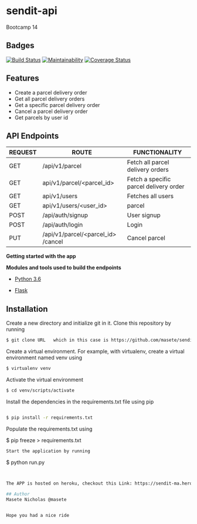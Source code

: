 # sendit-api
Bootcamp 14

## Badges

[![Build Status](https://travis-ci.org/masete/sendit-api.svg?branch=develop)](https://travis-ci.org/masete/sendit-api) [![Maintainability](https://api.codeclimate.com/v1/badges/4ea459fea6b2ed0cdc66/maintainability)](https://codeclimate.com/github/masete/sendit-api/maintainability) [![Coverage Status](https://coveralls.io/repos/github/masete/sendit-api/badge.svg?branch=develop)](https://coveralls.io/github/masete/sendit-api?branch=develop)



## Features 

- Create a parcel delivery order
- Get all parcel delivery orders
- Get a specific parcel delivery order
- Cancel a parcel delivery order
- Get parcels by user id


## API Endpoints

| REQUEST | ROUTE | FUNCTIONALITY |
| ------- | ----- | ------------- |
| GET | /api/v1/parcel |Fetch all parcel delivery orders|
| GET | api/v1/parcel/&lt;parcel_id&gt; | Fetch a specific parcel delivery order |
| GET | api/v1/users | Fetches all users |
| GET | api/v1/users/&lt;user_id&gt; |parcel | Fetch all parcel delivery orders by a specific user |
| POST | /api/auth/signup | User signup |
| POST | /api/auth/login | Login |
| PUT | /api/v1/parcel/&lt;parcel_id&gt; /cancel | Cancel parcel |

**Getting started with the app**

**Modules and tools used to build the endpoints**

* [Python 3.6](https://docs.python.org/3/)

* [Flask](http://flask.pocoo.org/)


## Installation

Create a new directory and initialize git in it. Clone this repository by running
```sh
$ git clone URL   which in this case is https://github.com/masete/sendit-api.git
```
Create a virtual environment. For example, with virtualenv, create a virtual environment named venv using
```sh
$ virtualenv venv
```
Activate the virtual environment
```sh
$ cd venv/scripts/activate
```
Install the dependencies in the requirements.txt file using pip
```sh

$ pip install -r requirements.txt
```
Populate the requirements.txt using

$ pip freeze  >  requirements.txt
```sh
Start the application by running
```
$ python run.py
```sh

 
The APP is hosted on heroku, checkout this Link: https://sendit-ma.herokuapp.com/

## Author
Masete Nicholas @masete


Hope you had a nice ride
